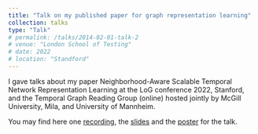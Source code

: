 ```yaml
---
title: "Talk on my published paper for graph representation learning"
collection: talks
type: "Talk"
# permalink: /talks/2014-02-01-talk-2
# venue: "London School of Testing"
# date: 2022
# location: "Standford"
---
```


<!-- [More information here](http://example2.com) -->

I gave talks about my paper Neighborhood-Aware Scalable Temporal Network Representation Learning at the LoG conference 2022, Stanford, and the Temporal Graph Reading Group (online) hosted jointly by McGill University, Mila, and University of Mannheim.

You may find here one [recording](https://www.youtube.com/watch?v=S9izBSTkk9Q), the [slides](/files/Neighborhood-Aware_Scalable_Temporal_Network_Representation_Learning.pptx) and the [poster](files/NAT_Poster.pdf) for the talk.